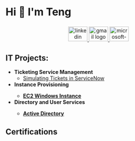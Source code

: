 <h1 align="left">Hi 👋 I'm Teng</h1>

###
<div align="center">
  <a href="https://www.linkedin.com/in/teng-xiong-349a50116/" target="_blank">
    <img src="https://raw.githubusercontent.com/maurodesouza/profile-readme-generator/master/src/assets/icons/social/linkedin/default.svg" width="52" height="40" alt="linkedin logo"  />
  </a>
  <a href="https://google.com/tengxiong1105" target="_blank">
    <img src="https://raw.githubusercontent.com/maurodesouza/profile-readme-generator/master/src/assets/icons/social/gmail/default.svg" width="52" height="40" alt="gmail logo"  />
  </a>
  <a href="https://outlook.com/tengx_1105" target="_blank">
    <img src="https://raw.githubusercontent.com/maurodesouza/profile-readme-generator/master/src/assets/icons/social/microsoft-outlook/default.svg" width="52" height="40" alt="microsoft-outlook logo"  />
  </a>
</div>

###
  
<h2> IT Projects:</h2>

- <b>Ticketing Service Management</b>
  -  [Simulating Tickets in ServiceNow](https://github.com/teelee11/ServiceNow-Lab.git)
- <b> Instance Provisioning <b>
  - [EC2 Windows Instance]()
- </b> Directory and User Services <b>
   - [Active Directory](https://github.com/teelee11/Active-Directory-Labs.git)

###

<h2> Certifications </h2> 

###
